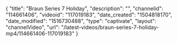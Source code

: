 {
    "title": "Braun Series 7   Holiday",
    "description": "",
    "channelid": "114661406",
    "videoid": "117019183",
    "date_created": "1504818170",
    "date_modified": "1516730488",
    "type": "captivate",
    "layout": "channelVideo",
    "url": "\/latest-videos\/braun-series-7-holiday-mp4\/114661406-117019183"
}